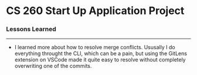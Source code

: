 # CS 260 Start Up Application Project

### Lessons Learned
___
- I learned more about how to resolve merge conflicts. Ususally I do everything throught the CLI, which can be a pain, but using the GitLens extension on VSCode made it quite easy to resolve without completely overwriting one of the commits. 
